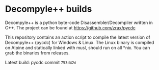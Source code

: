 # Decompyle++ builds

Decompyle++ is a python byte-code Disassembler/Decompiler written in C++. The project can be found at https://github.com/zrax/pycdc

This repository contains an action script to compile the latest version of Decompyle++ (pycdc) for Windows & Linux. The Linux binary is compiled on Alpine and statically linked with musl, should run on all *nix. You can grab the binaries from releases.


Latest build: pycdc commit `753d42d`
